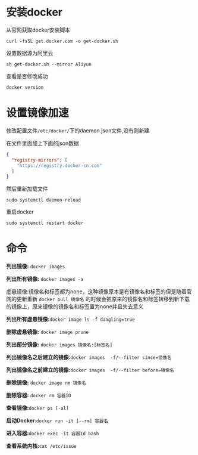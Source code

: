 # 安装docker

从官网获取docker安装脚本

```shell
curl -fsSL get.docker.com -o get-docker.sh 
```

设置数据源为阿里云

```shell
sh get-docker.sh --mirror Aliyun
```

查看是否修改成功

```shell
docker version
```



# 设置镜像加速

修改配置文件`/etc/docker/`下的daemon.json文件,没有则新建

在文件里面加上下面的json数据

```json
{
  "registry-mirrors": [
    "https://registry.docker-cn.com"
  ]
}
```



然后重新加载文件

```shell
sudo systemctl daemon-reload
```

重启docker

```shell
sudo systemctl restart docker
```



# 命令

**列出镜像:** `docker images`

**列出所有镜像:** `docker images -a`

虚悬镜像:镜像名和标签都为none，这种镜像原本是有镜像名和标签的但是随着官网的更新重新 `docker pull 镜像名` 的时候会把原来的镜像名和标签转移到新下载的镜像上，原来镜像的镜像名和标签置为none并且失去意义

**列出所有虚悬镜像:**`docker image ls -f dangling=true`

**删除虚悬镜像:** `docker image prune`

**列出部分镜像:** `docker images 镜像名:[标签名]`

**列出镜像名之后建立的镜像:**`docker images  -f/--filter since=镜像名`

**列出镜像名之前建立的镜像:**`docker images  -f/--filter before=镜像名`

**删除镜像:** `docker image rm 镜像名`

**删除容器:** `docker rm 容器ID`

**查看镜像:**`docker ps [-al]`

**启动Docker**:`docker run -it [--rm] 容器名`

**进入容器:**`docker exec -it 容器Id bash`

**查看系统内核:**`cat /etc/issue`

